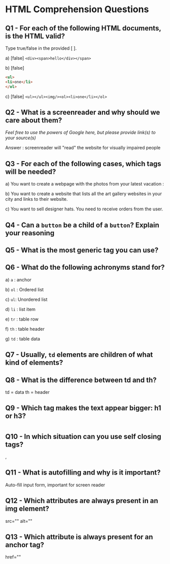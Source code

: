 # HTML Comprehension Questions

## Q1 - For each of the following HTML documents, is the HTML valid?

Type true/false in the provided [ ].

a) [false] `<div><span>hello</div></span>`

b) [false]

```html
<ul>
<li>one</li>
</ol>
```

c) [false] `<ul></ul><img/><ol><li>one</li></ol>`

## Q2 - What is a screenreader and why should we care about them?

_Feel free to use the powers of Google here, but please provide link(s) to your source(s)_ 

Answer : screenreader will "read" the website for visually impaired people 

## Q3 - For each of the following cases, which tags will be needed?

a) You want to create a webpage with the photos from your latest vacation : <img>

b) You want to create a website that lists all the art gallery websites in your city and links to their website. <a>

c) You want to sell designer hats. You need to receive orders from the user. <form>

## Q4 - Can a `button` be a child of a `button`? Explain your reasoning

## Q5 - What is the most generic tag you can use?

## Q6 - What do the following achronyms stand for?

a) `a` : anchor

b) `ol` : Ordered list

c) `ul`: Unordered list 

d) `li` : list item 

e) `tr` : table row 

f) `th` : table header 

g) `td` : table data 

## Q7 - Usually, `td` elements are children of what kind of elements?

 <tr>

## Q8 - What is the difference between td and th? 

td = data th = header 

## Q9 - Which tag makes the text appear bigger: h1 or h3? 

<h1>

## Q10 - In which situation can you use self closing tags? 

<img>, <a>

## Q11 - What is autofilling and why is it important? 

Auto-fill input form, important for screen reader 

## Q12 - Which attributes are always present in an img element? 

src=""
alt=""

## Q13 - Which attribute is always present for an anchor tag? 

href=""
